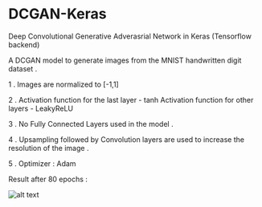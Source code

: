 # DCGAN-Keras
Deep Convolutional Generative Adverasrial Network in Keras (Tensorflow backend)

A DCGAN model to generate images from the MNIST handwritten digit dataset .

1 . Images are normalized to [-1,1]

2 . Activation function for the last layer - tanh 
    Activation function for other layers - LeakyReLU

3 . No Fully Connected Layers used in the model .                         

4 . Upsampling followed by Convolution layers are used to increase the resolution of the image .

5 . Optimizer : Adam

Result after 80 epochs :

![alt text](https://raw.github.com/Neerajj9/DCGAN-Keras/Output/80.png)
